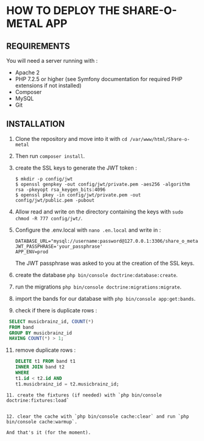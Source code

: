 # HOW TO DEPLOY THE SHARE-O-METAL APP

## REQUIREMENTS

You will need a server running with : 

- Apache 2
- PHP 7.2.5 or higher (see Symfony documentation for required PHP extensions if not installed)
- Composer
- MySQL
- Git

## INSTALLATION

1. Clone the repository and move into it with `cd /var/www/html/Share-o-metal`

2. Then run `composer install`.

3.  create the SSL keys to generate the JWT token :

    ```
    $ mkdir -p config/jwt
    $ openssl genpkey -out config/jwt/private.pem -aes256 -algorithm rsa -pkeyopt rsa_keygen_bits:4096
    $ openssl pkey -in config/jwt/private.pem -out config/jwt/public.pem -pubout
    ```

4.  Allow read and write on the directory containing the keys with `sudo chmod -R 777 config/jwt/`.
   
5. Configure the .env.local with `nano .en.local` and write in : 

    ```
    DATABASE_URL="mysql://username:password@127.0.0.1:3306/share_o_metal"
    JWT_PASSPHRASE='your_passphrase'
    APP_ENV=prod
    ```
    The JWT passphrase was asked to you at the creation of the SSL keys.

6. create the database `php bin/console doctrine:database:create`.

7. run the migrations `php bin/console doctrine:migrations:migrate`.

8. import the bands for our database with `php bin/console app:get:bands`.

9.  check if there is duplicate rows :
   
   ```sql
    SELECT musicbrainz_id, COUNT(*)
    FROM band
    GROUP BY musicbrainz_id
    HAVING COUNT(*) > 1;
   ```
11. remove duplicate rows :

     ```sql
    DELETE t1 FROM band t1
    INNER JOIN band t2 
    WHERE 
    t1.id < t2.id AND 
    t1.musicbrainz_id = t2.musicbrainz_id;
   ```
11. create the fixtures (if needed) with `php bin/console doctrine:fixtures:load`


12. clear the cache with `php bin/console cache:clear` and run `php bin/console cache:warmup`.

And that's it (for the moment).